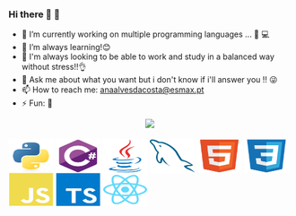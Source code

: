 ### Hi there 👀 🙂

- 🔭 I’m currently working on multiple programming languages ... 🤢 💻
- 🌱 I’m always learning!😊
- 🤔 I'm always looking to be able to work and study in a balanced way without stress!!👌
- 💬 Ask me about what you want but i don't know if i'll answer you !! 😜
- 📫 How to reach me: anaalvesdacosta@esmax.pt
- ⚡ Fun: 👀

<div align="center">
<img src="https://github.com/anaalvescosta/anaalvescosta/assets/98751512/4a727912-4e34-4647-a042-3084b6aa3be5)" width="400">
</div>

<div style="display: inline_block"><br>
  <img align="center"  height="60" width="80" src="https://raw.githubusercontent.com/devicons/devicon/master/icons/python/python-original.svg">
  <img align="center"  height="60" width="80" src="https://raw.githubusercontent.com/devicons/devicon/master/icons/csharp/csharp-original.svg">
  <img align="center"  height="60" width="80" src="https://raw.githubusercontent.com/devicons/devicon/master/icons/java/java-original.svg">
  <img align="center"  height="60" width="80" src="https://raw.githubusercontent.com/devicons/devicon/master/icons/mysql/mysql-original.svg">
  <img align="center"  height="60" width="80" src="https://raw.githubusercontent.com/devicons/devicon/master/icons/html5/html5-original.svg">
  <img align="center"  height="60" width="80" src="https://raw.githubusercontent.com/devicons/devicon/master/icons/css3/css3-original.svg">
  <img align="center"  height="60" width="80" src="https://raw.githubusercontent.com/devicons/devicon/master/icons/javascript/javascript-plain.svg">
  <img align="center"  height="60" width="80" src="https://raw.githubusercontent.com/devicons/devicon/master/icons/typescript/typescript-plain.svg">
  <img align="center"  height="60" width="80" src="https://raw.githubusercontent.com/devicons/devicon/master/icons/react/react-original.svg">

</div>
